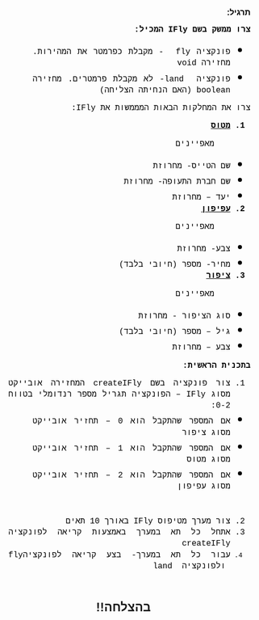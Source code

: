 <div dir="rtl">
<span lang="HE" style="font-size:10pt;font-family:Arial,sans-serif"></span></p><p class="MsoNormal" dir="RTL" style="line-height:normal;text-align:right;background-image:initial;background-position:initial;background-repeat:initial;direction:rtl"><span lang="HE" style="font-size:12pt;font-family:Arial,sans-serif">&nbsp;</span></p><p class="MsoNormal" dir="RTL" style="line-height:normal;text-align:right;background-image:initial;background-position:initial;background-repeat:initial;direction:rtl"><b><span lang="HE" style="padding:0in;border-width:1pt;border-style:none;border-color:windowtext;font-size:12pt;font-family:Arial,sans-serif;color:black">תרגיל:</span></b></p><p dir="rtl" style="line-height:1.3800000000000001;margin-top:0pt;margin-bottom:10pt;text-align:justify"><span style="font-size:12pt;font-family:'Courier New';color:#000000;background-color:transparent;font-weight:700;font-style:normal;font-variant:normal;text-decoration:none;vertical-align:baseline;white-space:pre;white-space:pre-wrap">צרו ממשק בשם IFly המכיל:</span></p><ul style="margin-top:0pt;margin-bottom:0pt"><li dir="rtl" style="list-style-type:disc;font-size:12pt;font-family:'Noto Sans Symbols';color:#000000;background-color:transparent;font-weight:400;font-style:normal;font-variant:normal;text-decoration:none;vertical-align:baseline;white-space:pre;margin-left:36pt"><p dir="rtl" style="line-height:1.3800000000000001;margin-top:0pt;margin-bottom:0pt;text-align:justify"><span style="font-size:12pt;font-family:'Courier New';color:#000000;background-color:transparent;font-weight:400;font-style:normal;font-variant:normal;text-decoration:none;vertical-align:baseline;white-space:pre;white-space:pre-wrap">פונקציה fly &nbsp;- מקבלת כפרמטר את המהירות. מחזירה void</span></p></li><li dir="rtl" style="list-style-type:disc;font-size:12pt;font-family:'Noto Sans Symbols';color:#000000;background-color:transparent;font-weight:400;font-style:normal;font-variant:normal;text-decoration:none;vertical-align:baseline;white-space:pre;margin-left:36pt"><p dir="rtl" style="line-height:1.3800000000000001;margin-top:0pt;margin-bottom:10pt;text-align:justify"><span style="font-size:12pt;font-family:'Courier New';color:#000000;background-color:transparent;font-weight:400;font-style:normal;font-variant:normal;text-decoration:none;vertical-align:baseline;white-space:pre;white-space:pre-wrap">פונקציה &nbsp;land- לא מקבלת פרמטרים. מחזירה boolean (האם הנחיתה הצליחה)</span></p></li></ul><p dir="rtl" style="line-height:1.3800000000000001;margin-top:0pt;margin-bottom:10pt;text-align:justify"><span style="font-size:12pt;font-family:'Courier New';color:#000000;background-color:transparent;font-weight:400;font-style:normal;font-variant:normal;text-decoration:none;vertical-align:baseline;white-space:pre;white-space:pre-wrap">צרו את המחלקות הבאות המממשות את IFly:</span></p><ol style="margin-top:0pt;margin-bottom:0pt"><li dir="rtl" style="list-style-type:decimal;font-size:12pt;font-family:'Courier New';color:#000000;background-color:transparent;font-weight:700;font-style:normal;font-variant:normal;text-decoration:underline;vertical-align:baseline;white-space:pre"><p dir="rtl" style="line-height:1.3800000000000001;margin-top:0pt;margin-bottom:10pt;text-align:justify"><span style="font-size:12pt;font-family:'Courier New';color:#000000;background-color:transparent;font-weight:700;font-style:normal;font-variant:normal;text-decoration:underline;vertical-align:baseline;white-space:pre;white-space:pre-wrap">מטוס</span></p></li></ol><p dir="rtl" style="line-height:1.3800000000000001;margin-top:0pt;margin-bottom:10pt;margin-right:54pt;text-align:justify"><span style="font-size:12pt;font-family:'Courier New';color:#000000;background-color:transparent;font-weight:400;font-style:normal;font-variant:normal;text-decoration:none;vertical-align:baseline;white-space:pre;white-space:pre-wrap">מאפיינים</span></p><ul style="margin-top:0pt;margin-bottom:0pt"><li dir="rtl" style="list-style-type:disc;font-size:12pt;font-family:'Noto Sans Symbols';color:#000000;background-color:transparent;font-weight:400;font-style:normal;font-variant:normal;text-decoration:none;vertical-align:baseline;white-space:pre;margin-left:54pt"><p dir="rtl" style="line-height:1.3800000000000001;margin-top:0pt;margin-bottom:0pt;text-align:justify"><span style="font-size:12pt;font-family:'Courier New';color:#000000;background-color:transparent;font-weight:400;font-style:normal;font-variant:normal;text-decoration:none;vertical-align:baseline;white-space:pre;white-space:pre-wrap">שם הטייס- מחרוזת</span></p></li><li dir="rtl" style="list-style-type:disc;font-size:12pt;font-family:'Noto Sans Symbols';color:#000000;background-color:transparent;font-weight:400;font-style:normal;font-variant:normal;text-decoration:none;vertical-align:baseline;white-space:pre;margin-left:54pt"><p dir="rtl" style="line-height:1.3800000000000001;margin-top:0pt;margin-bottom:0pt;text-align:justify"><span style="font-size:12pt;font-family:'Courier New';color:#000000;background-color:transparent;font-weight:400;font-style:normal;font-variant:normal;text-decoration:none;vertical-align:baseline;white-space:pre;white-space:pre-wrap">שם חברת התעופה- מחרוזת</span></p></li><li dir="rtl" style="list-style-type:disc;font-size:12pt;font-family:'Noto Sans Symbols';color:#000000;background-color:transparent;font-weight:400;font-style:normal;font-variant:normal;text-decoration:none;vertical-align:baseline;white-space:pre;margin-left:54pt"><p dir="rtl" style="line-height:1.3800000000000001;margin-top:0pt;margin-bottom:0pt;text-align:justify"><span style="font-size:12pt;font-family:'Courier New';color:#000000;background-color:transparent;font-weight:400;font-style:normal;font-variant:normal;text-decoration:none;vertical-align:baseline;white-space:pre;white-space:pre-wrap">יעד – מחרוזת</span></p></li></ul><ol style="margin-top:0pt;margin-bottom:0pt" start="2"><li dir="rtl" style="list-style-type:decimal;font-size:12pt;font-family:'Courier New';color:#000000;background-color:transparent;font-weight:700;font-style:normal;font-variant:normal;text-decoration:underline;vertical-align:baseline;white-space:pre"><p dir="rtl" style="line-height:1.3800000000000001;margin-top:0pt;margin-bottom:10pt;text-align:justify"><span style="font-size:12pt;font-family:'Courier New';color:#000000;background-color:transparent;font-weight:700;font-style:normal;font-variant:normal;text-decoration:underline;vertical-align:baseline;white-space:pre;white-space:pre-wrap">עפיפון</span></p></li></ol><p dir="rtl" style="line-height:1.3800000000000001;margin-top:0pt;margin-bottom:10pt;margin-right:54pt;text-align:justify"><span style="font-size:12pt;font-family:'Courier New';color:#000000;background-color:transparent;font-weight:400;font-style:normal;font-variant:normal;text-decoration:none;vertical-align:baseline;white-space:pre;white-space:pre-wrap">מאפיינים</span></p><ul style="margin-top:0pt;margin-bottom:0pt"><li dir="rtl" style="list-style-type:disc;font-size:12pt;font-family:'Noto Sans Symbols';color:#000000;background-color:transparent;font-weight:400;font-style:normal;font-variant:normal;text-decoration:none;vertical-align:baseline;white-space:pre;margin-left:54pt"><p dir="rtl" style="line-height:1.3800000000000001;margin-top:0pt;margin-bottom:0pt;text-align:justify"><span style="font-size:12pt;font-family:'Courier New';color:#000000;background-color:transparent;font-weight:400;font-style:normal;font-variant:normal;text-decoration:none;vertical-align:baseline;white-space:pre;white-space:pre-wrap">צבע- מחרוזת</span></p></li><li dir="rtl" style="list-style-type:disc;font-size:12pt;font-family:'Noto Sans Symbols';color:#000000;background-color:transparent;font-weight:400;font-style:normal;font-variant:normal;text-decoration:none;vertical-align:baseline;white-space:pre;margin-left:54pt"><p dir="rtl" style="line-height:1.3800000000000001;margin-top:0pt;margin-bottom:0pt;text-align:justify"><span style="font-size:12pt;font-family:'Courier New';color:#000000;background-color:transparent;font-weight:400;font-style:normal;font-variant:normal;text-decoration:none;vertical-align:baseline;white-space:pre;white-space:pre-wrap">מחיר- מספר (חיובי בלבד)</span></p></li></ul><ol style="margin-top:0pt;margin-bottom:0pt" start="3"><li dir="rtl" style="list-style-type:decimal;font-size:12pt;font-family:'Courier New';color:#000000;background-color:transparent;font-weight:700;font-style:normal;font-variant:normal;text-decoration:underline;vertical-align:baseline;white-space:pre"><p dir="rtl" style="line-height:1.3800000000000001;margin-top:0pt;margin-bottom:10pt;text-align:justify"><span style="font-size:12pt;font-family:'Courier New';color:#000000;background-color:transparent;font-weight:700;font-style:normal;font-variant:normal;text-decoration:underline;vertical-align:baseline;white-space:pre;white-space:pre-wrap">ציפור</span></p></li></ol><p dir="rtl" style="line-height:1.3800000000000001;margin-top:0pt;margin-bottom:10pt;margin-right:54pt;text-align:justify"><span style="font-size:12pt;font-family:'Courier New';color:#000000;background-color:transparent;font-weight:400;font-style:normal;font-variant:normal;text-decoration:none;vertical-align:baseline;white-space:pre;white-space:pre-wrap">מאפיינים</span></p><ul style="margin-top:0pt;margin-bottom:0pt"><li dir="rtl" style="list-style-type:disc;font-size:12pt;font-family:'Noto Sans Symbols';color:#000000;background-color:transparent;font-weight:400;font-style:normal;font-variant:normal;text-decoration:none;vertical-align:baseline;white-space:pre;margin-left:54pt"><p dir="rtl" style="line-height:1.3800000000000001;margin-top:0pt;margin-bottom:0pt;text-align:justify"><span style="font-size:12pt;font-family:'Courier New';color:#000000;background-color:transparent;font-weight:400;font-style:normal;font-variant:normal;text-decoration:none;vertical-align:baseline;white-space:pre;white-space:pre-wrap">סוג הציפור - מחרוזת</span></p></li><li dir="rtl" style="list-style-type:disc;font-size:12pt;font-family:'Noto Sans Symbols';color:#000000;background-color:transparent;font-weight:400;font-style:normal;font-variant:normal;text-decoration:none;vertical-align:baseline;white-space:pre;margin-left:54pt"><p dir="rtl" style="line-height:1.3800000000000001;margin-top:0pt;margin-bottom:0pt;text-align:justify"><span style="font-size:12pt;font-family:'Courier New';color:#000000;background-color:transparent;font-weight:400;font-style:normal;font-variant:normal;text-decoration:none;vertical-align:baseline;white-space:pre;white-space:pre-wrap">גיל – מספר (חיובי בלבד)</span></p></li><li dir="rtl" style="list-style-type:disc;font-size:12pt;font-family:'Noto Sans Symbols';color:#000000;background-color:transparent;font-weight:400;font-style:normal;font-variant:normal;text-decoration:none;vertical-align:baseline;white-space:pre;margin-left:54pt"><p dir="rtl" style="line-height:1.3800000000000001;margin-top:0pt;margin-bottom:10pt;text-align:justify"><span style="font-size:12pt;font-family:'Courier New';color:#000000;background-color:transparent;font-weight:400;font-style:normal;font-variant:normal;text-decoration:none;vertical-align:baseline;white-space:pre;white-space:pre-wrap">צבע – מחרוזת</span></p></li></ul><p dir="rtl" style="line-height:1.3800000000000001;margin-top:0pt;margin-bottom:10pt;text-align:justify"><span style="font-size:12pt;font-family:'Courier New';color:#000000;background-color:transparent;font-weight:700;font-style:normal;font-variant:normal;text-decoration:none;vertical-align:baseline;white-space:pre;white-space:pre-wrap">בתכנית הראשית:</span></p><ol style="margin-top:0pt;margin-bottom:0pt"><li dir="rtl" style="list-style-type:decimal;font-size:12pt;font-family:'Courier New';color:#000000;background-color:transparent;font-weight:400;font-style:normal;font-variant:normal;text-decoration:none;vertical-align:baseline;white-space:pre"><p dir="rtl" style="line-height:1.3800000000000001;margin-top:0pt;margin-bottom:0pt;text-align:justify"><span style="font-size:12pt;font-family:'Courier New';color:#000000;background-color:transparent;font-weight:400;font-style:normal;font-variant:normal;text-decoration:none;vertical-align:baseline;white-space:pre;white-space:pre-wrap">צור פונקציה בשם createIFly המחזירה אובייקט מסוג IFly – הפונקציה תגריל מספר רנדומלי בטווח 0-2:</span></p></li></ol><ul style="margin-top:0pt;margin-bottom:0pt"><li dir="rtl" style="list-style-type:disc;font-size:12pt;font-family:'Noto Sans Symbols';color:#000000;background-color:transparent;font-weight:400;font-style:normal;font-variant:normal;text-decoration:none;vertical-align:baseline;white-space:pre;margin-left:36pt"><p dir="rtl" style="line-height:1.3800000000000001;margin-top:0pt;margin-bottom:0pt;text-align:justify"><span style="font-size:12pt;font-family:'Courier New';color:#000000;background-color:transparent;font-weight:400;font-style:normal;font-variant:normal;text-decoration:none;vertical-align:baseline;white-space:pre;white-space:pre-wrap">אם המספר שהתקבל הוא 0 – תחזיר אובייקט מסוג ציפור</span></p></li><li dir="rtl" style="list-style-type:disc;font-size:12pt;font-family:'Noto Sans Symbols';color:#000000;background-color:transparent;font-weight:400;font-style:normal;font-variant:normal;text-decoration:none;vertical-align:baseline;white-space:pre;margin-left:36pt"><p dir="rtl" style="line-height:1.3800000000000001;margin-top:0pt;margin-bottom:0pt;text-align:justify"><span style="font-size:12pt;font-family:'Courier New';color:#000000;background-color:transparent;font-weight:400;font-style:normal;font-variant:normal;text-decoration:none;vertical-align:baseline;white-space:pre;white-space:pre-wrap">אם המספר שהתקבל הוא 1 – תחזיר אובייקט מסוג מטוס</span></p></li><li dir="rtl" style="list-style-type:disc;font-size:12pt;font-family:'Noto Sans Symbols';color:#000000;background-color:transparent;font-weight:400;font-style:normal;font-variant:normal;text-decoration:none;vertical-align:baseline;white-space:pre;margin-left:36pt"><p dir="rtl" style="line-height:1.3800000000000001;margin-top:0pt;margin-bottom:0pt;text-align:justify"><span style="font-size:12pt;font-family:'Courier New';color:#000000;background-color:transparent;font-weight:400;font-style:normal;font-variant:normal;text-decoration:none;vertical-align:baseline;white-space:pre;white-space:pre-wrap">אם המספר שהתקבל הוא 2 – תחזיר אובייקט מסוג עפיפון</span></p></li></ul><p dir="rtl" style="line-height:1.38;text-align:justify"><span><br></span></p><ol style="margin-top:0pt;margin-bottom:0pt" start="2"><li dir="rtl" style="list-style-type:decimal;font-size:12pt;font-family:'Courier New';color:#000000;background-color:transparent;font-weight:400;font-style:normal;font-variant:normal;text-decoration:none;vertical-align:baseline;white-space:pre"><p dir="rtl" style="line-height:1.3800000000000001;margin-top:0pt;margin-bottom:0pt;text-align:justify"><span style="font-size:12pt;font-family:'Courier New';color:#000000;background-color:transparent;font-weight:400;font-style:normal;font-variant:normal;text-decoration:none;vertical-align:baseline;white-space:pre;white-space:pre-wrap">צור מערך מטיפוס IFly באורך 10 תאים</span></p></li><li dir="rtl" style="list-style-type:decimal;font-size:12pt;font-family:'Courier New';color:#000000;background-color:transparent;font-weight:400;font-style:normal;font-variant:normal;text-decoration:none;vertical-align:baseline;white-space:pre"><p dir="rtl" style="line-height:1.3800000000000001;margin-top:0pt;margin-bottom:0pt;text-align:justify"><span style="font-size:12pt;font-family:'Courier New';color:#000000;background-color:transparent;font-weight:400;font-style:normal;font-variant:normal;text-decoration:none;vertical-align:baseline;white-space:pre;white-space:pre-wrap">אתחל כל תא במערך באמצעות קריאה לפונקציה createIFly</span></p></li><li dir="rtl" style="list-style-type:decimal;font-size:10pt;font-family:'Courier New';color:#000000;background-color:transparent;font-weight:400;font-style:normal;font-variant:normal;text-decoration:none;vertical-align:baseline;white-space:pre"><p dir="rtl" style="line-height:1.3800000000000001;margin-top:0pt;margin-bottom:10pt;text-align:justify"><span style="font-size:12pt;font-family:'Courier New';color:#000000;background-color:transparent;font-weight:400;font-style:normal;font-variant:normal;text-decoration:none;vertical-align:baseline;white-space:pre;white-space:pre-wrap">עבור כל תא במערך- בצע קריאה לפונקציהfly &nbsp;ולפונקציה &nbsp;land</span></p></li></ol><p class="MsoNormal" dir="RTL" style="line-height:normal;text-align:right;background-image:initial;background-position:initial;background-repeat:initial;direction:rtl"><b style="text-align:center"><span lang="HE" style="font-size:18pt;font-family:Arial,sans-serif">&nbsp;</span></b></p><p class="MsoNormal" align="center" dir="RTL" style="line-height:normal;text-align:center;direction:rtl"><b><span lang="HE" style="font-size:18pt;font-family:Arial,sans-serif">בהצלחה!!</span></b></p></div></div></div></div></div> 



</div> 